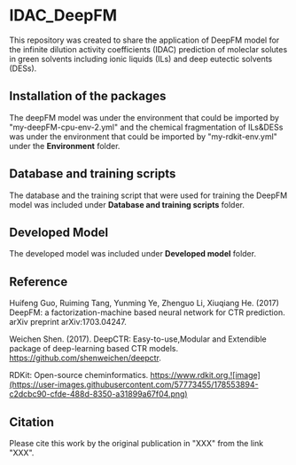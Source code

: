 # IDAC_DeepFM
This repository was created to share the application of DeepFM model for the infinite dilution activity coefficients (IDAC) prediction of moleclar solutes in green solvents including ionic liquids (ILs) and deep eutectic solvents (DESs).

## Installation of the packages
The deepFM model was under the environment that could be imported by "my-deepFM-cpu-env-2.yml" and the chemical fragmentation of ILs&DESs was under the environment that could be imported by "my-rdkit-env.yml" under the **Environment** folder.

## Database and training scripts
The database and the training script that were used for training the DeepFM model was included under **Database and training scripts** folder.

## Developed Model
The developed model was included under **Developed model** folder.

## Reference
Huifeng Guo, Ruiming Tang, Yunming Ye, Zhenguo Li, Xiuqiang He. (2017) DeepFM: a factorization-machine based neural network for CTR prediction. arXiv preprint arXiv:1703.04247.

Weichen Shen. (2017). DeepCTR: Easy-to-use,Modular and Extendible package of deep-learning based CTR models. https://github.com/shenweichen/deepctr.

RDKit: Open-source cheminformatics. https://www.rdkit.org.![image](https://user-images.githubusercontent.com/57773455/178553894-c2dcbc90-cfde-488d-8350-a31899a67f04.png)

## Citation
Please cite this work by the original publication in "XXX" from the link "XXX".
